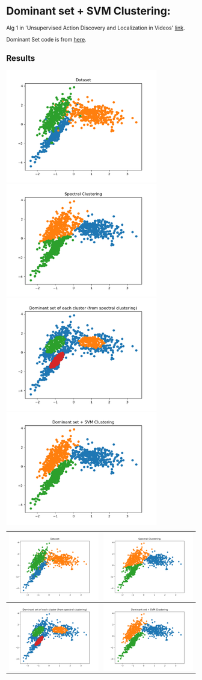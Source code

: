 Dominant set + SVM Clustering:
============

Alg 1 in 'Unsupervised Action Discovery and Localization in Videos' [link](http://crcv.ucf.edu/papers/iccv17/Soomro_ICCV17.pdf).

Dominant Set code is from [here](https://github.com/emanuele/dominant_set).

## Results
<img src="dataset.png" alt="drawing" width="400"/>
<img src="SpectralClustering.png" alt="drawing" width="400"/>
<img src="DS.png" alt="drawing" width="400"/>
<img src="DS-SVM.png" alt="drawing" width="400"/>


|<img src="dataset.png" alt="drawing" width="400"/> |  <img src="SpectralClustering.png" alt="drawing" width="400"/>  |
|:-------------------------------------------------:|:---------------------------------------------------------------:|
|<img src="DS.png" alt="drawing" width="400"/>      |  <img src="DS-SVM.png" alt="drawing" width="400"/>              |
